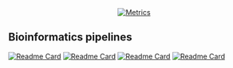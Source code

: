 <div align="center">

<a href="https://github.com/y9c">
  <img alt="Metrics" src="https://github-readme-stats.vercel.app/api?username=y9c&show_icons=true&rank_icon=percentile&theme=dracula">
</a>

</div>

## Bioinformatics pipelines

[![Readme Card](https://github-readme-stats.vercel.app/api/pin/?username=y9c&repo=m5C-UBSseq&theme=dracula)](https://github.com/y9c/m5C-UBSseq) [![Readme Card](https://github-readme-stats.vercel.app/api/pin/?username=y9c&repo=m6A-CAMseq&theme=dracula)](https://github.com/y9c/m6A-CAMseq)
[![Readme Card](https://github-readme-stats.vercel.app/api/pin/?username=y9c&repo=pseudoU-BIDseq&theme=dracula)](https://github.com/y9c/pseudoU-BIDseq) [![Readme Card](https://github-readme-stats.vercel.app/api/pin/?username=y9c&repo=m6A-SACseq&theme=dracula)](https://github.com/y9c/m6A-SACseq)
